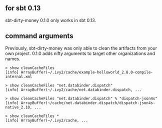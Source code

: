 ## for sbt 0.13

sbt-dirty-money 0.1.0 only works in sbt 0.13.

## command arguments

Previously, sbt-dirty-money was only able to clean the artifacts from your own project. 0.1.0 adds nifty arguments to target other organizations and names.

    > show cleanCacheFiles
    [info] ArrayBuffer(~/.ivy2/cache/example-helloworld_2.8.0-compile-internal.xml

    > show cleanCacheFiles "net.databinder.dispatch"
    [info] ArrayBuffer(~/.ivy2/cache/net.databinder.dispatch, ...
    
    > show cleanCacheFiles "net.databinder.dispatch" % "dispatch-json4s"
    [info] ArrayBuffer(~/cache/net.databinder.dispatch/dispatch-json4s-native_2.10, ...
    
    > show cleanCacheFiles *
    [info] ArrayBuffer(~/.ivy2/cache, ...
